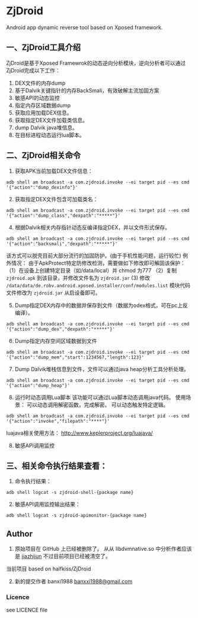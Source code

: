# ZjDroid


Android app dynamic reverse tool based on Xposed framework.


## 一、ZjDroid工具介绍

ZjDroid是基于Xposed Framewrok的动态逆向分析模块，逆向分析者可以通过ZjDroid完成以下工作：

1. DEX文件的内存dump
2. 基于Dalvik关键指针的内存BackSmali，有效破解主流加固方案
3. 敏感API的动态监控
4. 指定内存区域数据dump
5. 获取应用加载DEX信息。
6. 获取指定DEX文件加载类信息。
7. dump Dalvik java堆信息。
8. 在目标进程动态运行lua脚本。


## 二、ZjDroid相关命令

1. 获取APK当前加载DEX文件信息：

```shell
adb shell am broadcast -a com.zjdroid.invoke --ei target pid --es cmd '{"action":"dump_dexinfo"}'
```

2. 获取指定DEX文件包含可加载类名：

```shell
adb shell am broadcast -a com.zjdroid.invoke --ei target pid --es cmd '{"action":"dump_class","dexpath":"*****"}'
```

4. 根据Dalvik相关内存指针动态反编译指定DEX，并以文件形式保存。

```shell
adb shell am broadcast -a com.zjdroid.invoke --ei target pid --es cmd '{"action":"backsmali","dexpath":"*****"}'
```

该方式可以脱壳目前大部分流行的加固防护。(由于手机性能问题，运行较忙)
例外情况：
由于ApkProtect特定防修改检测，需要做如下修改即可解固该保护：
（1）在设备上创建特定目录（如/data/local）并 chmod 为777
（2）复制 `zjdroid.apk` 到该目录，并修改文件名为 `zjdroid.jar`
 (3) 修改 `/data/data/de.robv.android.xposed.installer/conf/modules.list` 模块代码文件修改为 `zjdroid.jar`
从启设备即可。

5. Dump指定DEX内存中的数据并保存到文件（数据为odex格式，可在pc上反编译）。

```shell
adb shell am broadcast -a com.zjdroid.invoke --ei target pid --es cmd '{"action":"dump_dex","dexpath":"*****"}'
```


6. Dump指定内存空间区域数据到文件

```shell
adb shell am broadcast -a com.zjdroid.invoke --ei target pid --es cmd '{"action":"dump_mem","start":1234567,"length":123}'
```

7. Dump Dalvik堆栈信息到文件，文件可以通过java heap分析工具分析处理。


```shell
adb shell am broadcast -a com.zjdroid.invoke --ei target pid --es cmd '{"action":"dump_heap"}'
```

8. 运行时动态调用Lua脚本
该功能可以通过Lua脚本动态调用java代码。
使用场景：
可以动态调用解密函数，完成解密。
可以动态触发特定逻辑。

```shell
adb shell am broadcast -a com.zjdroid.invoke --ei target pid --es cmd '{"action":"invoke","filepath":"****"}'
```

luajava相关使用方法：
http://www.keplerproject.org/luajava/

8. 敏感API调用监控


## 三、相关命令执行结果查看：

1. 命令执行结果：

```shell
adb shell logcat -s zjdroid-shell-{package name}
```

2. 敏感API调用监控输出结果：

```shell
adb shell logcat -s zjdroid-apimonitor-{package name}
```

## Author
1. 原始项目在 GitHub 上已经被删除了。
从从 libdvmnative.so 中分析作者应该是  [jiazhijun](https://github.com/jiazhijun) 不过目前项目已经被清空了。

当前项目 based on halfkiss/ZjDroid

2. 新的提交作者 banxi1988 [banxxi1988@gmail.com](mailto:banxi1988@gmail.com)


### Licence
see LICENCE file